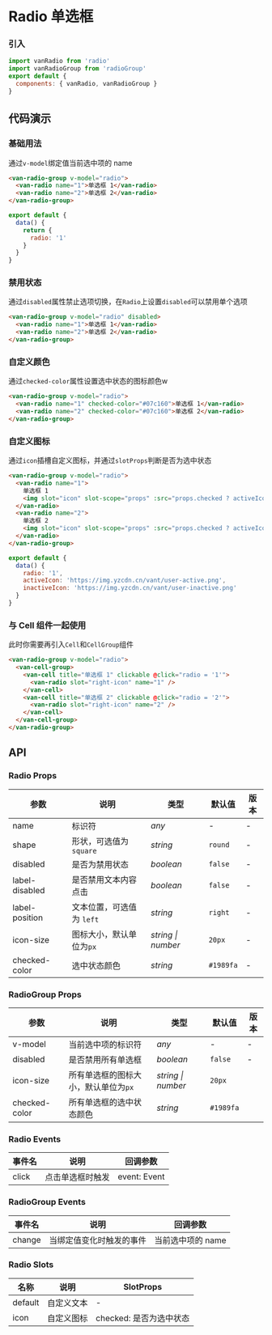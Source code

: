 # Radio 单选框

### 引入

```javascript
import vanRadio from 'radio'
import vanRadioGroup from 'radioGroup'
export default {
  components: { vanRadio, vanRadioGroup }
}
```

## 代码演示

### 基础用法

通过`v-model`绑定值当前选中项的 name

```html
<van-radio-group v-model="radio">
  <van-radio name="1">单选框 1</van-radio>
  <van-radio name="2">单选框 2</van-radio>
</van-radio-group>
```

```javascript
export default {
  data() {
    return {
      radio: '1'
    }
  }
}
```

### 禁用状态

通过`disabled`属性禁止选项切换，在`Radio`上设置`disabled`可以禁用单个选项

```html
<van-radio-group v-model="radio" disabled>
  <van-radio name="1">单选框 1</van-radio>
  <van-radio name="2">单选框 2</van-radio>
</van-radio-group>
```

### 自定义颜色

通过`checked-color`属性设置选中状态的图标颜色w

```html
<van-radio-group v-model="radio">
  <van-radio name="1" checked-color="#07c160">单选框 1</van-radio>
  <van-radio name="2" checked-color="#07c160">单选框 2</van-radio>
</van-radio-group>
```

### 自定义图标

通过`icon`插槽自定义图标，并通过`slotProps`判断是否为选中状态

```html
<van-radio-group v-model="radio">
  <van-radio name="1">
    单选框 1
    <img slot="icon" slot-scope="props" :src="props.checked ? activeIcon : inactiveIcon" />
  </van-radio>
  <van-radio name="2">
    单选框 2
    <img slot="icon" slot-scope="props" :src="props.checked ? activeIcon : inactiveIcon" />
  </van-radio>
</van-radio-group>
```

```js
export default {
  data() {
    radio: '1',
    activeIcon: 'https://img.yzcdn.cn/vant/user-active.png',
    inactiveIcon: 'https://img.yzcdn.cn/vant/user-inactive.png'
  }
}
```

### 与 Cell 组件一起使用

此时你需要再引入`Cell`和`CellGroup`组件

```html
<van-radio-group v-model="radio">
  <van-cell-group>
    <van-cell title="单选框 1" clickable @click="radio = '1'">
      <van-radio slot="right-icon" name="1" />
    </van-cell>
    <van-cell title="单选框 2" clickable @click="radio = '2'">
      <van-radio slot="right-icon" name="2" />
    </van-cell>
  </van-cell-group>
</van-radio-group>
```

## API

### Radio Props

| 参数           | 说明                      | 类型               | 默认值    | 版本 |
| -------------- | ------------------------- | ------------------ | --------- | ---- |
| name           | 标识符                    | _any_              | -         | -    |
| shape          | 形状，可选值为 `square`   | _string_           | `round`   | -    |
| disabled       | 是否为禁用状态            | _boolean_          | `false`   | -    |
| label-disabled | 是否禁用文本内容点击      | _boolean_          | `false`   | -    |
| label-position | 文本位置，可选值为 `left` | _string_           | `right`   | -    |
| icon-size      | 图标大小，默认单位为`px`  | _string \| number_ | `20px`    | -    |
| checked-color  | 选中状态颜色              | _string_           | `#1989fa` | -    |

### RadioGroup Props

| 参数          | 说明                                 | 类型               | 默认值    | 版本  |
| ------------- | ------------------------------------ | ------------------ | --------- | ----- |
| v-model       | 当前选中项的标识符                   | _any_              | -         | -     |
| disabled      | 是否禁用所有单选框                   | _boolean_          | `false`   | -     |
| icon-size     | 所有单选框的图标大小，默认单位为`px` | _string \| number_ | `20px`    |  |
| checked-color | 所有单选框的选中状态颜色             | _string_           | `#1989fa` |  |

### Radio Events

| 事件名 | 说明             | 回调参数     |
| ------ | ---------------- | ------------ |
| click  | 点击单选框时触发 | event: Event |

### RadioGroup Events

| 事件名 | 说明                     | 回调参数          |
| ------ | ------------------------ | ----------------- |
| change | 当绑定值变化时触发的事件 | 当前选中项的 name |

### Radio Slots

| 名称    | 说明       | SlotProps               |
| ------- | ---------- | ----------------------- |
| default | 自定义文本 | -                       |
| icon    | 自定义图标 | checked: 是否为选中状态 |
